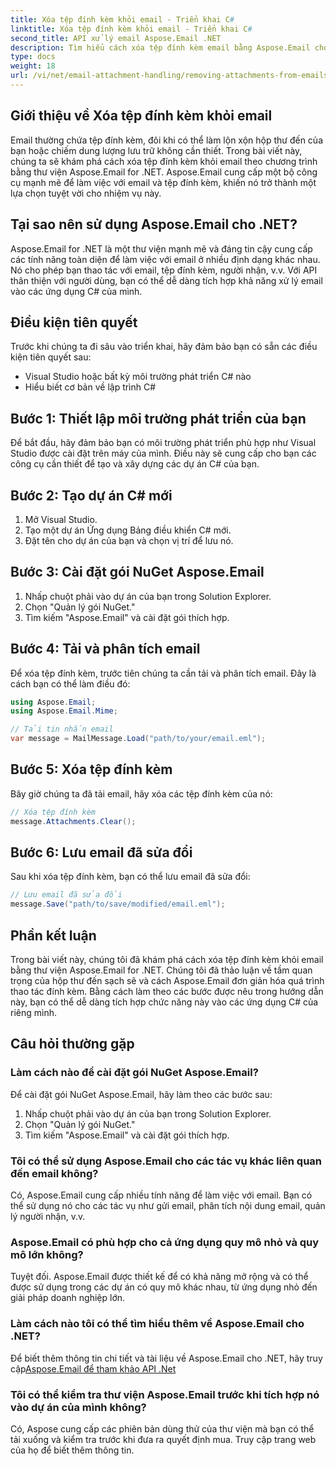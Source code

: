 ```yaml
---
title: Xóa tệp đính kèm khỏi email - Triển khai C#
linktitle: Xóa tệp đính kèm khỏi email - Triển khai C#
second_title: API xử lý email Aspose.Email .NET
description: Tìm hiểu cách xóa tệp đính kèm email bằng Aspose.Email cho .NET. Hướng dẫn từng bước với mã nguồn C#.
type: docs
weight: 18
url: /vi/net/email-attachment-handling/removing-attachments-from-emails-csharp-implementation/
---
```


## Giới thiệu về Xóa tệp đính kèm khỏi email

Email thường chứa tệp đính kèm, đôi khi có thể làm lộn xộn hộp thư đến của bạn hoặc chiếm dung lượng lưu trữ không cần thiết. Trong bài viết này, chúng ta sẽ khám phá cách xóa tệp đính kèm khỏi email theo chương trình bằng thư viện Aspose.Email for .NET. Aspose.Email cung cấp một bộ công cụ mạnh mẽ để làm việc với email và tệp đính kèm, khiến nó trở thành một lựa chọn tuyệt vời cho nhiệm vụ này.

## Tại sao nên sử dụng Aspose.Email cho .NET?

Aspose.Email for .NET là một thư viện mạnh mẽ và đáng tin cậy cung cấp các tính năng toàn diện để làm việc với email ở nhiều định dạng khác nhau. Nó cho phép bạn thao tác với email, tệp đính kèm, người nhận, v.v. Với API thân thiện với người dùng, bạn có thể dễ dàng tích hợp khả năng xử lý email vào các ứng dụng C# của mình.

## Điều kiện tiên quyết

Trước khi chúng ta đi sâu vào triển khai, hãy đảm bảo bạn có sẵn các điều kiện tiên quyết sau:

- Visual Studio hoặc bất kỳ môi trường phát triển C# nào
- Hiểu biết cơ bản về lập trình C#

## Bước 1: Thiết lập môi trường phát triển của bạn

Để bắt đầu, hãy đảm bảo bạn có môi trường phát triển phù hợp như Visual Studio được cài đặt trên máy của mình. Điều này sẽ cung cấp cho bạn các công cụ cần thiết để tạo và xây dựng các dự án C# của bạn.

## Bước 2: Tạo dự án C# mới

1. Mở Visual Studio.
2. Tạo một dự án Ứng dụng Bảng điều khiển C# mới.
3. Đặt tên cho dự án của bạn và chọn vị trí để lưu nó.

## Bước 3: Cài đặt gói NuGet Aspose.Email

1. Nhấp chuột phải vào dự án của bạn trong Solution Explorer.
2. Chọn "Quản lý gói NuGet."
3. Tìm kiếm "Aspose.Email" và cài đặt gói thích hợp.

## Bước 4: Tải và phân tích email

Để xóa tệp đính kèm, trước tiên chúng ta cần tải và phân tích email. Đây là cách bạn có thể làm điều đó:

```csharp
using Aspose.Email;
using Aspose.Email.Mime;

// Tải tin nhắn email
var message = MailMessage.Load("path/to/your/email.eml");
```

## Bước 5: Xóa tệp đính kèm

Bây giờ chúng ta đã tải email, hãy xóa các tệp đính kèm của nó:

```csharp
// Xóa tệp đính kèm
message.Attachments.Clear();
```

## Bước 6: Lưu email đã sửa đổi

Sau khi xóa tệp đính kèm, bạn có thể lưu email đã sửa đổi:

```csharp
// Lưu email đã sửa đổi
message.Save("path/to/save/modified/email.eml");
```

## Phần kết luận

Trong bài viết này, chúng tôi đã khám phá cách xóa tệp đính kèm khỏi email bằng thư viện Aspose.Email for .NET. Chúng tôi đã thảo luận về tầm quan trọng của hộp thư đến sạch sẽ và cách Aspose.Email đơn giản hóa quá trình thao tác đính kèm. Bằng cách làm theo các bước được nêu trong hướng dẫn này, bạn có thể dễ dàng tích hợp chức năng này vào các ứng dụng C# của riêng mình.

## Câu hỏi thường gặp

### Làm cách nào để cài đặt gói NuGet Aspose.Email?

Để cài đặt gói NuGet Aspose.Email, hãy làm theo các bước sau:
1. Nhấp chuột phải vào dự án của bạn trong Solution Explorer.
2. Chọn "Quản lý gói NuGet."
3. Tìm kiếm "Aspose.Email" và cài đặt gói thích hợp.

### Tôi có thể sử dụng Aspose.Email cho các tác vụ khác liên quan đến email không?

Có, Aspose.Email cung cấp nhiều tính năng để làm việc với email. Bạn có thể sử dụng nó cho các tác vụ như gửi email, phân tích nội dung email, quản lý người nhận, v.v.

### Aspose.Email có phù hợp cho cả ứng dụng quy mô nhỏ và quy mô lớn không?

Tuyệt đối. Aspose.Email được thiết kế để có khả năng mở rộng và có thể được sử dụng trong các dự án có quy mô khác nhau, từ ứng dụng nhỏ đến giải pháp doanh nghiệp lớn.

### Làm cách nào tôi có thể tìm hiểu thêm về Aspose.Email cho .NET?

 Để biết thêm thông tin chi tiết và tài liệu về Aspose.Email cho .NET, hãy truy cập[Aspose.Email để tham khảo API .Net](https://reference.aspose.com/email/net)

### Tôi có thể kiểm tra thư viện Aspose.Email trước khi tích hợp nó vào dự án của mình không?

Có, Aspose cung cấp các phiên bản dùng thử của thư viện mà bạn có thể tải xuống và kiểm tra trước khi đưa ra quyết định mua. Truy cập trang web của họ để biết thêm thông tin.